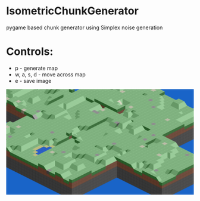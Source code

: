 # IsometricChunkGenerator
pygame based chunk generator using Simplex noise generation

# Controls:
* p - generate map
* w, a, s, d - move across map
* e - save image

![Chunk Preview](https://github.com/PolsCommits/isometric-chunks/blob/main/chunk0.png)
